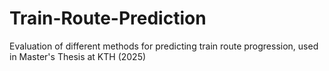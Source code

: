 # Train-Route-Prediction
Evaluation of different methods for predicting train route progression, used in Master's Thesis at KTH (2025)
